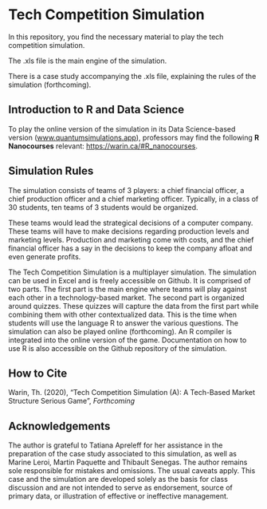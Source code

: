 
<!-- README.md is generated from README.Rmd. Please edit that file -->

<!-- badges: start -->

<!-- badges: end -->

# Tech Competition Simulation

In this repository, you find the necessary material to play the tech
competition simulation.

The .xls file is the main engine of the simulation.

There is a case study accompanying the .xls file, explaining the rules
of the simulation (forthcoming).

## Introduction to R and Data Science

To play the online version of the simulation in its Data Science-based
version (www.quantumsimulations.app), professors may find the following
**R Nanocourses** relevant: <https://warin.ca/#R_nanocourses>.

## Simulation Rules

The simulation consists of teams of 3 players: a chief financial
officer, a chief production officer and a chief marketing officer.
Typically, in a class of 30 students, ten teams of 3 students would be
organized.

These teams would lead the strategical decisions of a computer company.
These teams will have to make decisions regarding production levels and
marketing levels. Production and marketing come with costs, and the
chief financial officer has a say in the decisions to keep the company
afloat and even generate profits.

The Tech Competition Simulation is a multiplayer simulation. The
simulation can be used in Excel and is freely accessible on Github. It
is comprised of two parts. The first part is the main engine where teams
will play against each other in a technology-based market. The second
part is organized around quizzes. These quizzes will capture the data
from the first part while combining them with other contextualized data.
This is the time when students will use the language R to answer the
various questions. The simulation can also be played online
(forthcoming). An R compiler is integrated into the online version of
the game. Documentation on how to use R is also accessible on the Github
repository of the simulation.

## How to Cite

Warin, Th. (2020), “Tech Competition Simulation (A): A Tech-Based Market
Structure Serious Game”, *Forthcoming*

## Acknowledgements

The author is grateful to Tatiana Apreleff for her assistance in the
preparation of the case study associated to this simulation, as well as
Marine Leroi, Martin Paquette and Thibault Senegas. The author remains
sole responsible for mistakes and omissions. The usual caveats apply.
This case and the simulation are developed solely as the basis for class
discussion and are not intended to serve as endorsement, source of
primary data, or illustration of effective or ineffective management.
